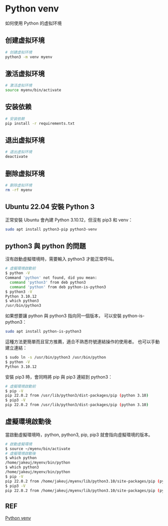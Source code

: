 # Python venv

如何使用 Python 的虚拟环境

## 创建虚拟环境

```bash
# 创建虚拟环境
python3 -m venv myenv
```

## 激活虚拟环境

```bash
# 激活虚拟环境
source myenv/bin/activate
```

## 安装依赖

```bash
# 安装依赖
pip install -r requirements.txt
```

## 退出虚拟环境

```bash
# 退出虚拟环境
deactivate
```

## 删除虚拟环境

```bash
# 删除虚拟环境
rm -rf myenv
```

## Ubuntu 22.04 安裝 Python 3
正常安裝 Ubuntu 會內建 Python 3.10.12，但沒有 pip3 和 venv：

```bash
sudo apt install python3-pip python3-venv
```

## python3 與 python 的問題
沒有啟動虛擬環境時，需要輸入 python3 才能正常呼叫。

```Bash
# 虛擬環境啟動前
$ python -V
Command 'python' not found, did you mean:
  command 'python3' from deb python3
  command 'python' from deb python-is-python3
$ python3 -V
Python 3.10.12
$ which python3
/usr/bin/python3
```

如果想要讓 python 與 python3 指向同一個版本，
可以安裝 python-is-python3：

```Bash
sudo apt install python-is-python3
```

這種方法更簡單而且官方推薦，適合不熟悉符號連結操作的使用者。
也可以手動建立連結：

```Bash
$ sudo ln -s /usr/bin/python3 /usr/bin/python
$ python -V
Python 3.10.12
```

安裝 pip3 時，會同時將 pip 與 pip3 連結到 python3：

```Bash
# 虛擬環境啟動前
$ pip -V
pip 22.0.2 from /usr/lib/python3/dist-packages/pip (python 3.10)
$ pip3 -V
pip 22.0.2 from /usr/lib/python3/dist-packages/pip (python 3.10)
```

## 虛擬環境啟動後

當啟動虛擬環境時，python, python3, pip, pip3 就會指向虛擬環境的版本。

```Bash
# 啟動虛擬環境
$ source ~/myenv/bin/activate
# 虛擬環境啟動後
$ which python
/home/jakeuj/myenv/bin/python
$ which python3
/home/jakeuj/myenv/bin/python
$ pip -V
pip 22.0.2 from /home/jakeuj/myenv/lib/python3.10/site-packages/pip (python 3.10)
$ pip3 -V
pip 22.0.2 from /home/jakeuj/myenv/lib/python3.10/site-packages/pip (python 3.10)
```

## REF
[Python venv](https://docs.python.org/3/library/venv.html)
